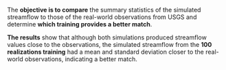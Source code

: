 The **objective is to compare** the summary statistics of the simulated streamflow to those of the real-world observations from USGS and determine **which training provides a better match**.   

**The results** show that although both simulations produced streamflow values close to the observations, the simulated streamflow from the **100 realizations training** had a mean and standard deviation closer to the real-world observations, indicating a better match.
